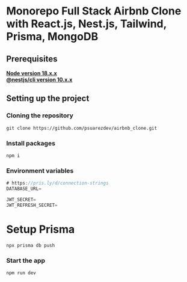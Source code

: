 # Monorepo Full Stack Airbnb Clone with React.js, Nest.js, Tailwind, Prisma, MongoDB

## Prerequisites

**[Node version 18.x.x](https://nodejs.org/)**  
**[@nestjs/cli version 10.x.x](https://nestjs.com/)**

## Setting up the project

### Cloning the repository

```shell
git clone https://github.com/psuarezdev/airbnb_clone.git
```

### Install packages

```shell
npm i
```

### Environment variables

```js
# https://pris.ly/d/connection-strings
DATABASE_URL=

JWT_SECRET=
JWT_REFRESH_SECRET=
```

# Setup Prisma
```shell
npx prisma db push
```

### Start the app

```shell
npm run dev
```
